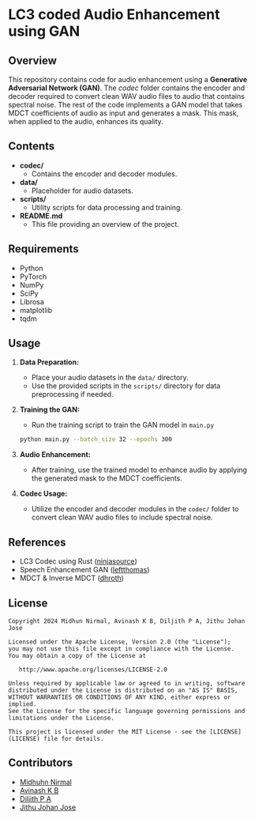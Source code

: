 # LC3 coded Audio Enhancement using GAN 

## Overview

This repository contains code for audio enhancement using a **Generative Adversarial Network (GAN)**. The _codec_ folder contains the encoder and decoder required to convert clean WAV audio files to audio that contains spectral noise. The rest of the code implements a GAN model that takes MDCT coefficients of audio as input and generates a mask. This mask, when applied to the audio, enhances its quality.

## Contents

- **codec/**
  - Contains the encoder and decoder modules.
- **data/**
  - Placeholder for audio datasets.
- **scripts/**
  - Utility scripts for data processing and training.
- **README.md**
  - This file providing an overview of the project.

## Requirements

- Python 
- PyTorch
- NumPy
- SciPy
- Librosa
- matplotlib
- tqdm

<!-- You can install the required Python packages using the following command:
```bash
pip install -r requirements.txt
``` -->

## Usage

1. **Data Preparation:**
   - Place your audio datasets in the `data/` directory.
   - Use the provided scripts in the `scripts/` directory for data preprocessing if needed.

2. **Training the GAN:**
   - Run the training script to train the GAN model in `main.py`


   ```bash
   python main.py --batch_size 32 --epochs 300
   ```

3. **Audio Enhancement:**
   - After training, use the trained model to enhance audio by applying the generated mask to the MDCT coefficients.

4. **Codec Usage:**
   - Utilize the encoder and decoder modules in the `codec/` folder to convert clean WAV audio files to include spectral noise.

## References

- LC3 Codec using Rust ([ninjasource](https://github.com/ninjasource/lc3-codec))
- Speech Enhancement GAN ([leftthomas](https://github.com/leftthomas/SEGAN))
- MDCT & Inverse MDCT ([dhroth](https://github.com/dhroth/pytorch-mdct)) 

## License
```
Copyright 2024 Midhun Nirmal, Avinash K B, Diljith P A, Jithu Johan Jose

Licensed under the Apache License, Version 2.0 (the "License");
you may not use this file except in compliance with the License.
You may obtain a copy of the License at

   http://www.apache.org/licenses/LICENSE-2.0

Unless required by applicable law or agreed to in writing, software
distributed under the License is distributed on an "AS IS" BASIS,
WITHOUT WARRANTIES OR CONDITIONS OF ANY KIND, either express or implied.
See the License for the specific language governing permissions and
limitations under the License.

This project is licensed under the MIT License - see the [LICENSE](LICENSE) file for details.
```

## Contributors

- [Midhuhn Nirmal](https://github.com/MidhunNirmal)
- [Avinash K B](https://github.com/avinash-panikkan)
- [Diljith P A](https://github.com/dilji)
- [Jithu Johan Jose](https://github.com/RoyalewidCheese)